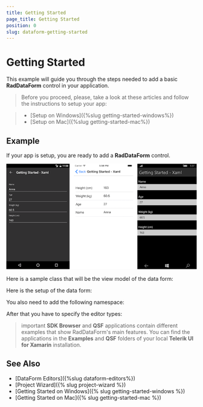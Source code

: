 ```yaml
---
title: Getting Started
page_title: Getting Started
position: 0
slug: dataform-getting-started
---
```


# Getting Started #

This example will guide you through the steps needed to add a basic **RadDataForm** control in your application.

>Before you proceed, please, take a look at these articles and follow the instructions to setup your app:

>- [Setup on Windows]({%slug getting-started-windows%})
>- [Setup on Mac]({%slug getting-started-mac%})

## Example

If your app is setup, you are ready to add a **RadDataForm** control.

![](../images/dataform-gettingstarted.png)

Here is a sample class that will be the view model of the data form:

<snippet id='dataform-gettingstarted-source'/>

Here is the setup of the data form:

<snippet id='dataform-gettingstarted-setup-xaml'/>
<snippet id='dataform-gettingstarted-setup-csharp'/>

You also need to add the following namespace:

<snippet id='xmlns-telerikinput'/>
<snippet id='ns-telerikinput'/>

After that you have to specify the editor types:

<snippet id='dataform-gettingstarted-register-editors'/>

>important **SDK Browser** and **QSF** applications contain different examples that show RadDataForm's main features. You can find the applications in the **Examples** and **QSF** folders of your local **Telerik UI for Xamarin** installation.
	
## See Also

- [DataForm Editors]({%slug dataform-editors%})
- [Project Wizard]({% slug project-wizard %})
- [Getting Started on Windows]({% slug getting-started-windows %})
- [Getting Started on Mac]({% slug getting-started-mac %})